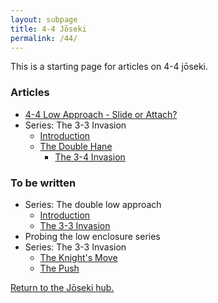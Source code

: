 ```yaml
---
layout: subpage
title: 4-4 Jōseki
permalink: /44/
---
```


This is a starting page for articles on 4-4 jōseki.

### Articles

* [4-4 Low Approach - Slide or Attach?](/joseki/44/2021/02/18/44-low-slide-attach/)
* Series: The 3-3 Invasion
	* [Introduction](/joseki/44/2021/02/21/44-33-invasion-1-intro/)
	* [The Double Hane](/joseki/44/2021/02/21/44-33-invasion-2-1-double-hane/)
		* [The 3-4 Invasion](/joseki/44/2021/02/21/44-33-invasion-2-2-34-invasion/)
	
### To be written
* Series: The double low approach
	* [Introduction](/44/)
	* [The 3-3 Invasion](/44/)
* Probing the low enclosure series
* Series: The 3-3 Invasion
	* [The Knight's Move](/44/)
	* [The Push](/44/)

[Return to the Jōseki hub.](/joseki/)